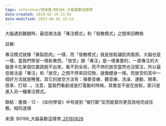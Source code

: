 ```yaml
---
tags: reference/掃描書/B0166_大腦喜歡這樣學 
date-created: 2019-02-19 21:02
date-modified: 2022-04-01 22:12
---
```


大腦遇到難題時，最佳做法是「專注模式」和「發散模式」之間來回轉換

註解: 

專注模式就像「撕裂肌肉」一樣，而「發散模式」就是放鬆讓肌肉復原。大腦也是一樣，當我們學習一樣新東西，「放空」跟「專注」是一樣重要的，一直專注的大腦會卡在某個位置跳脫不出來，看不到全局，而不停的放空當然也沒幫注，所以最佳做法是「專注」和「放空」之間不停來回切換，就像健身一樣。而放空的其中一個好方法就是睡覺。其它的放空方法有：彈奏音樂、聽音樂、洗澡、運動、開車、搭車、打球...。注意，當我們看劇或是打電動的時候，其實並不是在放鬆，那只是進入另一種專注模式。

聯結：書摘 - 12 - 《如何學習》中有提到 “被打斷”反而能幫你更高效地完成任務，相同道理

來源: B0166_大腦喜歡這樣學_[20180826](tel:20180826)
